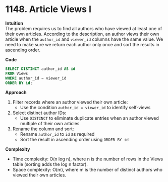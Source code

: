 # 1148. Article Views I

**Intuition**  
The problem requires us to find all authors who have viewed at least one of their own articles. According to the description, an author views their own article when the `author_id` and `viewer_id` columns have the same value. We need to make sure we return each author only once and sort the results in ascending order.

**Code**  
```sql
SELECT DISTINCT author_id AS id
FROM Views
WHERE author_id = viewer_id
ORDER BY id;
```

**Approach**  
1. Filter records where an author viewed their own article:
   * Use the condition `author_id = viewer_id` to identify self-views
2. Select distinct author IDs:
   * Use `DISTINCT` to eliminate duplicate entries when an author viewed multiple of their own articles
3. Rename the column and sort:
   * Rename `author_id` to `id` as required
   * Sort the result in ascending order using `ORDER BY id`

**Complexity**  
* Time complexity: O(n log n), where n is the number of rows in the Views table (sorting adds the log n factor).
* Space complexity: O(m), where m is the number of distinct authors who viewed their own articles.